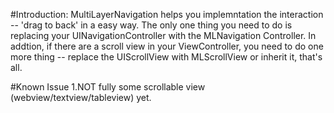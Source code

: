 #Introduction:
MultiLayerNavigation helps you implemntation the interaction -- 'drag to back' in a easy way.
The only one thing you need to do is replacing your UINavigationController with the MLNavigation Controller. 
In addtion, if there are a scroll view in your ViewController, you need to do one more thing -- replace the UIScrollView with MLScrollView or inherit it, that's all.

#Known Issue
1.NOT fully some scrollable view (webview/textview/tableview) yet.
